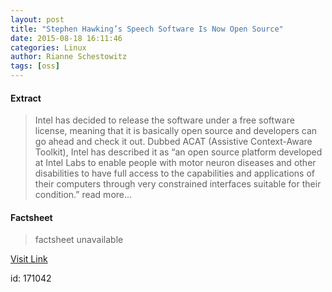 ```yaml
---
layout: post
title: "Stephen Hawking’s Speech Software Is Now Open Source"
date: 2015-08-18 16:11:46
categories: Linux
author: Rianne Schestowitz
tags: [oss]
---
```



#### Extract
>Intel has decided to release the software under a free software license, meaning that it is basically open source and developers can go ahead and check it out. Dubbed ACAT (Assistive Context-Aware Toolkit), Intel has described it as “an open source platform developed at Intel Labs to enable people with motor neuron diseases and other disabilities to have full access to the capabilities and applications of their computers through very constrained interfaces suitable for their condition.” read more...

#### Factsheet
>factsheet unavailable

[Visit Link](http://www.tuxmachines.org/node/79123)

id:  171042


